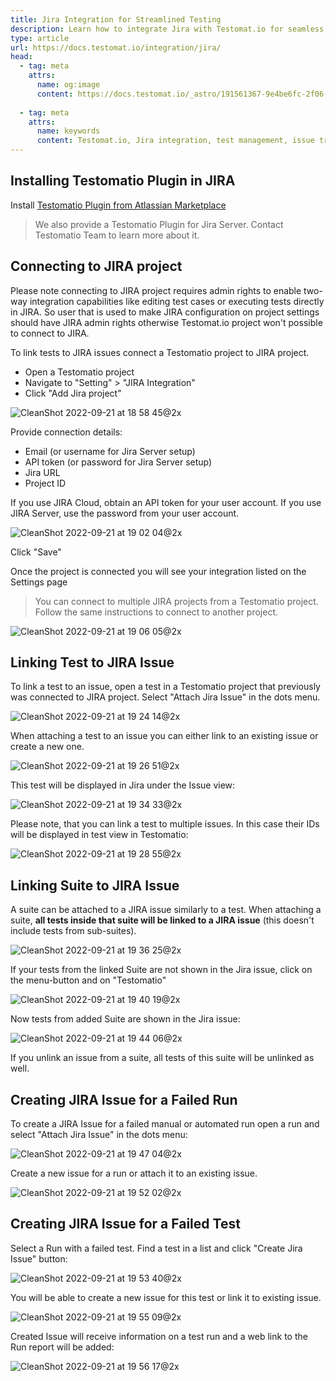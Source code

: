 ```yaml
---
title: Jira Integration for Streamlined Testing
description: Learn how to integrate Jira with Testomat.io for seamless test management. This guide covers installing the Jira plugin, connecting projects, linking tests and suites to Jira issues, and automating issue creation for failed tests and runs. Streamline your workflow by managing both testing and issue tracking from a single platform.
type: article
url: https://docs.testomat.io/integration/jira/
head:
  - tag: meta
    attrs:
      name: og:image
      content: https://docs.testomat.io/_astro/191561367-9e4be6fc-2f06-414d-a590-5ae85ee2d26b.DDEoSJfA_1OC1KS.webp
      
  - tag: meta
    attrs:
      name: keywords
      content: Testomat.io, Jira integration, test management, issue tracking, linking tests, Jira issues, plugin setup, automated issues, test defects, QA tools
---
```


## Installing Testomatio Plugin in JIRA

Install [Testomatio Plugin from Atlassian Marketplace](https://marketplace.atlassian.com/apps/1224120/testomatio?hosting=cloud&tab=overview)

> We also provide a Testomatio Plugin for Jira Server. Contact Testomatio Team to learn more about it.

## Connecting to JIRA project

<Aside>
Please note connecting to JIRA project requires admin rights to enable two-way integration capabilities like editing test cases or executing tests directly in JIRA. So user that is used to make JIRA configuration on project settings should have JIRA admin rights otherwise Testomat.io project won't possible to connect to JIRA.
</Aside>

To link tests to JIRA issues connect a Testomatio project to JIRA project.

* Open a Testomatio project
* Navigate to "Setting" > "JIRA Integration"
* Click "Add Jira project"

![CleanShot 2022-09-21 at 18 58 45@2x](./images/191553780-32626df6-72cf-459c-a3ef-9feb899c10a7.jpg)

Provide connection details:

* Email (or username for Jira Server setup)
* API token (or password for Jira Server setup)
* Jira URL
* Project ID

If you use JIRA Cloud, obtain an API token for your user account.
If you use JIRA Server, use the password from your user account.

![CleanShot 2022-09-21 at 19 02 04@2x](./images/191554363-292706f8-1ea4-47cb-8b4e-e88e6bbb0227.jpg)

Click "Save"

Once the project is connected you will see your integration listed on the Settings page

> You can connect to multiple JIRA projects from a Testomatio project. Follow the same instructions to connect to another project.

![CleanShot 2022-09-21 at 19 06 05@2x](./images/191555232-7c48a635-dbf5-49ff-8b7b-b87f323aec11.jpg)

## Linking Test to JIRA Issue

To link a test to an issue, open a test in a Testomatio project that previously was connected to JIRA project. Select "Attach Jira Issue" in the dots menu.

![CleanShot 2022-09-21 at 19 24 14@2x](./images/191559194-3e330a81-d98c-4f24-8978-e64632ae68ef.jpg)

When attaching a test to an issue you can either link to an existing issue or create a new one.

![CleanShot 2022-09-21 at 19 26 51@2x](./images/191559583-504e867b-185a-4672-94d9-53ae6813a514.jpg)

This test will be displayed in Jira under the Issue view:

![CleanShot 2022-09-21 at 19 34 33@2x](./images/191561367-9e4be6fc-2f06-414d-a590-5ae85ee2d26b.jpg)

Please note, that you can link a test to multiple issues. In this case their IDs will be displayed in test view in Testomatio:

![CleanShot 2022-09-21 at 19 28 55@2x](./images/191560321-46482505-4509-454a-a633-a7be87816520.jpg)

## Linking Suite to JIRA Issue

A suite can be attached to a JIRA issue similarly to a test. When attaching a suite, **all tests inside that suite will be linked to a JIRA issue** (this doesn't include tests from sub-suites). 

![CleanShot 2022-09-21 at 19 36 25@2x](./images/191562188-4192ca13-e0ca-429b-815b-b0ffd680ec57.jpg)

If your tests from the linked Suite are not shown in the Jira issue, click on the menu-button and on "Testomatio"

![CleanShot 2022-09-21 at 19 40 19@2x](./images/191562634-894acdb6-9316-4427-9185-e0bd34e3aa83.jpg)

Now tests from added Suite are shown in the Jira issue:

![CleanShot 2022-09-21 at 19 44 06@2x](./images/191563321-14208936-0c61-4886-882a-7b7db081e9fb.jpg)

If you unlink an issue from a suite, all tests of this suite will be unlinked as well.

## Creating JIRA Issue for a Failed Run

To create a JIRA Issue for a failed manual or automated run open a run and select "Attach Jira Issue" in the dots menu: 

![CleanShot 2022-09-21 at 19 47 04@2x](./images/191564154-6c2e4552-3631-4cbe-8590-6ac1185125e9.jpg)

Create a new issue for a run or attach it to an existing issue.

![CleanShot 2022-09-21 at 19 52 02@2x](./images/191564967-ca138d17-9ddd-4b82-bd37-7f9e6a9cc7d8.jpg)

## Creating JIRA Issue for a Failed Test

Select a Run with a failed test. Find a test in a list and click "Create Jira Issue" button:

![CleanShot 2022-09-21 at 19 53 40@2x](./images/191565430-fb506f7a-7f7f-4fa1-8e74-0ba787be5cc8.jpg)

You will be able to create a new issue for this test or link it to existing issue.

![CleanShot 2022-09-21 at 19 55 09@2x](./images/191565572-b502c38c-8c0e-498c-8bad-d6a1211834fd.jpg)

Created Issue will receive information on a test run and a web link to the Run report will be added:

![CleanShot 2022-09-21 at 19 56 17@2x](./images/191565828-ab6b827b-cfea-41bf-9b8b-31656ea84101.jpg)
